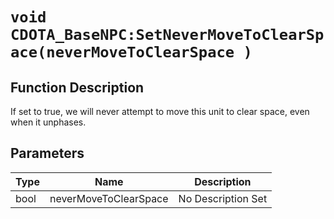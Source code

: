 # `void CDOTA_BaseNPC:SetNeverMoveToClearSpace(neverMoveToClearSpace )`
## Function Description
If set to true, we will never attempt to move this unit to clear space, even when it unphases.
## Parameters
Type|Name|Description
--|--|--
bool|neverMoveToClearSpace|No Description Set
